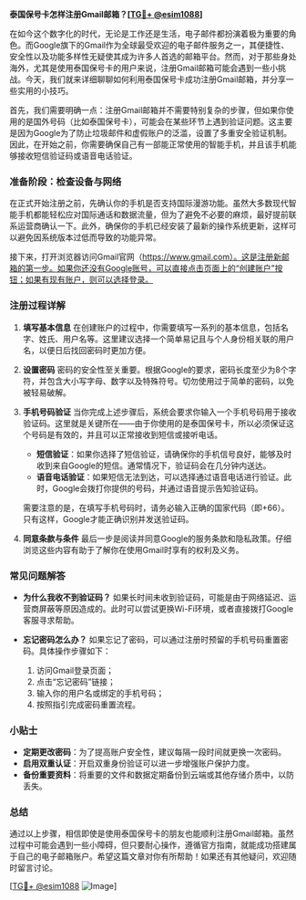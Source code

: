 **泰国保号卡怎样注册Gmail邮箱？[[TG💪+ @esim1088](https://t.me/s/esim1088)]**

在如今这个数字化的时代，无论是工作还是生活，电子邮件都扮演着极为重要的角色。而Google旗下的Gmail作为全球最受欢迎的电子邮件服务之一，其便捷性、安全性以及功能多样性无疑使其成为许多人首选的邮箱平台。然而，对于那些身处海外，尤其是使用泰国保号卡的用户来说，注册Gmail邮箱可能会遇到一些小挑战。今天，我们就来详细聊聊如何利用泰国保号卡成功注册Gmail邮箱，并分享一些实用的小技巧。

首先，我们需要明确一点：注册Gmail邮箱并不需要特别复杂的步骤，但如果你使用的是国外号码（比如泰国保号卡），可能会在某些环节上遇到验证问题。这主要是因为Google为了防止垃圾邮件和虚假账户的泛滥，设置了多重安全验证机制。因此，在开始之前，你需要确保自己有一部能正常使用的智能手机，并且该手机能够接收短信验证码或语音电话验证。

### 准备阶段：检查设备与网络

在正式开始注册之前，先确认你的手机是否支持国际漫游功能。虽然大多数现代智能手机都能轻松应对国际通话和数据流量，但为了避免不必要的麻烦，最好提前联系运营商确认一下。此外，确保你的手机已经安装了最新的操作系统更新，这样可以避免因系统版本过低而导致的功能异常。

接下来，打开浏览器访问Gmail官网（https://www.gmail.com）。这是注册新邮箱的第一步。如果你还没有Google账号，可以直接点击页面上的“创建账户”按钮；如果有现有账户，则可以选择登录。

### 注册过程详解

1. **填写基本信息**
   在创建账户的过程中，你需要填写一系列的基本信息，包括名字、姓氏、用户名等。这里建议选择一个简单易记且与个人身份相关联的用户名，以便日后找回密码时更加方便。

2. **设置密码**
   密码的安全性至关重要。根据Google的要求，密码长度至少为8个字符，并包含大小写字母、数字以及特殊符号。切勿使用过于简单的密码，以免被轻易破解。

3. **手机号码验证**
   当你完成上述步骤后，系统会要求你输入一个手机号码用于接收验证码。这里就是关键所在——由于你使用的是泰国保号卡，所以必须保证这个号码是有效的，并且可以正常接收到短信或接听电话。

   - **短信验证**：如果你选择了短信验证，请确保你的手机信号良好，能够及时收到来自Google的短信。通常情况下，验证码会在几分钟内送达。
   - **语音电话验证**：如果短信无法到达，可以选择通过语音电话进行验证。此时，Google会拨打你提供的号码，并通过语音提示告知验证码。

   需要注意的是，在填写手机号码时，请务必输入正确的国家代码（即+66）。只有这样，Google才能正确识别并发送验证码。

4. **同意条款与条件**
   最后一步是阅读并同意Google的服务条款和隐私政策。仔细浏览这些内容有助于了解你在使用Gmail时享有的权利及义务。

### 常见问题解答

- **为什么我收不到验证码？**
  如果长时间未收到验证码，可能是由于网络延迟、运营商屏蔽等原因造成的。此时可以尝试更换Wi-Fi环境，或者直接拨打Google客服寻求帮助。

- **忘记密码怎么办？**
  如果忘记了密码，可以通过注册时预留的手机号码重置密码。具体操作步骤如下：
  1. 访问Gmail登录页面；
  2. 点击“忘记密码”链接；
  3. 输入你的用户名或绑定的手机号码；
  4. 按照指引完成密码重置流程。

### 小贴士

- **定期更改密码**：为了提高账户安全性，建议每隔一段时间就更换一次密码。
- **启用双重认证**：开启双重身份验证可以进一步增强账户保护力度。
- **备份重要资料**：将重要的文件和数据定期备份到云端或其他存储介质中，以防丢失。

### 总结

通过以上步骤，相信即使是使用泰国保号卡的朋友也能顺利注册Gmail邮箱。虽然过程中可能会遇到一些小障碍，但只要耐心操作，遵循官方指南，就能成功搭建属于自己的电子邮箱账户。希望这篇文章对你有所帮助！如果还有其他疑问，欢迎随时留言讨论。

[[TG💪+ @esim1088](https://t.me/s/esim1088) ![Image](https://i.postimg.cc/4NQfJmqS/Snipaste-2025-05-13-00-14-12.png)]